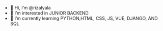 - 👋 Hi, I’m @rizalyala
- 👀 I’m interested in JUNIOR BACKEND
- 🌱 I’m currently learning PYTHON,HTML, CSS, JS, VUE, DJANGO, AND SQL

<!---
rizalyala/rizalyala is a ✨ special ✨ repository because its `README.md` (this file) appears on your GitHub profile.
You can click the Preview link to take a look at your changes.
--->

